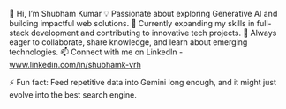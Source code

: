 👋 Hi, I’m Shubham Kumar
💡 Passionate about exploring Generative AI and building impactful web solutions.
🌱 Currently expanding my skills in full-stack development and contributing to innovative tech projects.
🤝 Always eager to collaborate, share knowledge, and learn about emerging technologies.
📫 Connect with me on LinkedIn - www.linkedin.com/in/shubhamk-vrh

⚡ Fun fact: Feed repetitive data into Gemini long enough, and it might just evolve into the best search engine.

<!---
ValientRH/ValientRH is a ✨ special ✨ repository because its `README.md` (this file) appears on your GitHub profile.
You can click the Preview link to take a look at your changes.
--->
